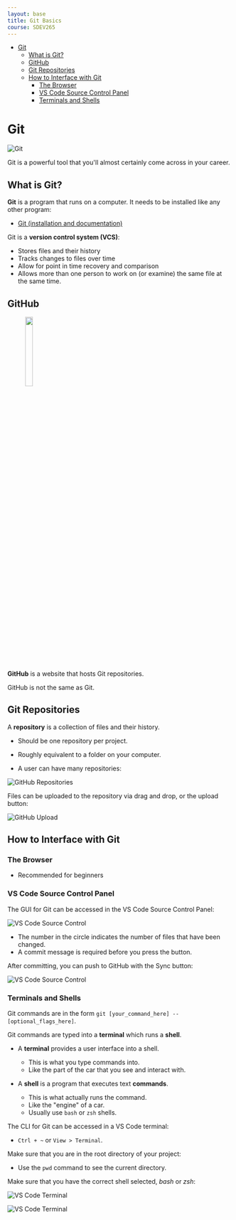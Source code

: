 ```yaml
---
layout: base
title: Git Basics
course: SDEV265
---
```


- [Git](#git)
  - [What is Git?](#what-is-git)
  - [GitHub](#github)
  - [Git Repositories](#git-repositories)
  - [How to Interface with Git](#how-to-interface-with-git)
    - [The Browser](#the-browser)
    - [VS Code Source Control Panel](#vs-code-source-control-panel)
    - [Terminals and Shells](#terminals-and-shells)

# Git

![Git](https://git-scm.com/images/logo@2x.png)

Git is a powerful tool that you'll almost certainly come across in your career.

## What is Git?

**Git** is a program that runs on a computer. It needs to be installed like any other program:

- [Git (installation and documentation)](https://git-scm.com/)

Git is a **version control system (VCS)**:

- Stores files and their history
- Tracks changes to files over time
- Allow for point in time recovery and comparison
- Allows more than one person to work on (or examine) the same file at the same time.

## GitHub

<figure>
    <span>
        <img src="https://github.githubassets.com/assets/GitHub-Mark-ea2971cee799.png" style="width: 20%;">
    </span>
    <figcaption>
        <a href=""></a>
    </figcaption>
</figure>

**GitHub** is a website that hosts Git repositories.

GitHub is not the same as Git.

## Git Repositories

A **repository** is a collection of files and their history.

- Should be one repository per project.

- Roughly equivalent to a folder on your computer.

- A user can have many repositories:

![GitHub Repositories](images/github_repos.png)

Files can be uploaded to the repository via drag and drop, or the upload button:

![GitHub Upload](images/github_repos_2.png)

## How to Interface with Git

### The Browser

- Recommended for beginners

### VS Code Source Control Panel

The GUI for Git can be accessed in the VS Code Source Control Panel:

![VS Code Source Control](images/vscode_source_control_1.png)

- The number in the circle indicates the number of files that have been changed.
- A commit message is required before you press the button.

After committing, you can push to GitHub with the Sync button:

![VS Code Source Control](images/vscode_source_control_2.png)

### Terminals and Shells

Git commands are in the form `git [your_command_here] --[optional_flags_here]`.

Git commands are typed into a **terminal** which runs a **shell**.

- A **terminal** provides a user interface into a shell.

  - This is what you type commands into.
  - Like the part of the car that you see and interact with.

- A **shell** is a program that executes text **commands**.

  - This is what actually runs the command.
  - Like the "engine" of a car.
  - Usually use `bash` or `zsh` shells.

The CLI for Git can be accessed in a VS Code terminal:

- `Ctrl + ~` or `View > Terminal`.

Make sure that you are in the root directory of your project:

- Use the `pwd` command to see the current directory.

Make sure that you have the correct shell selected, _bash_ or _zsh_:

![VS Code Terminal](images/vscode_terminal_2.png)

![VS Code Terminal](images/vscode_terminal_1.png)
